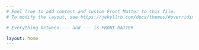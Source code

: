 ```yaml
---
# Feel free to add content and custom Front Matter to this file.
# To modify the layout, see https://jekyllrb.com/docs/themes/#overriding-theme-defaults

# Everything between --- and --- is FRONT MATTER 

layout: home
---
```


